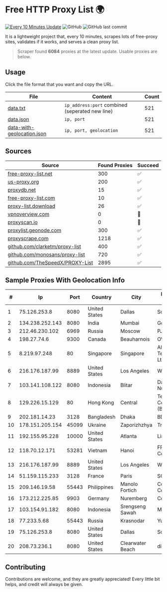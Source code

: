 
# Free HTTP Proxy List 🌍

[![Every 10 Minutes Update](https://github.com/mertguvencli/http-proxy-list/actions/workflows/main.yml/badge.svg?branch=main)](https://github.com/mertguvencli/http-proxy-list/actions/workflows/main.yml)
![GitHub](https://img.shields.io/github/license/mertguvencli/http-proxy-list)
![GitHub last commit](https://img.shields.io/github/last-commit/mertguvencli/http-proxy-list)

It is a lightweight project that, every 10 minutes, scrapes lots of free-proxy sites, validates if it works, and serves a clean proxy list.


> Scraper found **6084** proxies at the latest update. Usable proxies are below.

## Usage

Click the file format that you want and copy the URL.


|File|Content|Count|
|----|-------|-----|
|[data.txt](https://raw.githubusercontent.com/mertguvencli/http-proxy-list/main/proxy-list/data.txt)|`ip_address:port` combined (seperated new line)|521|
|[data.json](https://raw.githubusercontent.com/mertguvencli/http-proxy-list/main/proxy-list/data.json)|`ip, port`|521|
|[data-with-geolocation.json](https://raw.githubusercontent.com/mertguvencli/http-proxy-list/main/proxy-list/data-with-geolocation.json)|`ip, port, geolocation`|521|

## Sources

|Source|Found Proxies|Succeed|
|------|-------------|-------|
|[free-proxy-list.net](https://free-proxy-list.net)|300|✅|
|[us-proxy.org](https://www.us-proxy.org)|200|✅|
|[proxydb.net](http://proxydb.net)|15|✅|
|[free-proxy-list.com](https://free-proxy-list.com/?page=&port=&type%5B%5D=http&type%5B%5D=https&up_time=0&search=Search)|10|✅|
|[proxy-list.download](https://www.proxy-list.download/HTTP)|26|✅|
|[vpnoverview.com](https://vpnoverview.com/privacy/anonymous-browsing/free-proxy-servers)|0|🚫|
|[proxyscan.io](https://www.proxyscan.io)|0|🚫|
|[proxylist.geonode.com](https://proxylist.geonode.com/api/proxy-list?limit=300&page=1&sort_by=lastChecked&sort_type=desc&protocols=http,https)|300|✅|
|[proxyscrape.com](https://api.proxyscrape.com/v2/?request=displayproxies&protocol=http&timeout=10000&country=all&ssl=all&anonymity=all)|1218|✅|
|[github.com/clarketm/proxy-list](https://raw.githubusercontent.com/clarketm/proxy-list/master/proxy-list-raw.txt)|400|✅|
|[github.com/monosans/proxy-list](https://raw.githubusercontent.com/monosans/proxy-list/main/proxies/http.txt)|720|✅|
|[github.com/TheSpeedX/PROXY-List](https://raw.githubusercontent.com/TheSpeedX/PROXY-List/master/http.txt)|2895|✅|


## Sample Proxies With Geolocation Info

|#|Ip|Port|Country|City|Internet Service Provider|
|-|--|----|-------|----|-------------------------|
|1|75.126.253.8|8080|United States|Dallas|SoftLayer|
|2|134.238.252.143|8080|India|Mumbai|Google LLC|
|3|212.46.230.102|6969|Russia|Moscow|PJSC "Vimpelcom"|
|4|198.27.74.6|9300|Canada|Beauharnois|OVH SAS|
|5|8.219.97.248|80|Singapore|Singapore|Alibaba (US) Technology Co., Ltd.|
|6|216.176.187.99|8889|United States|Los Angeles|Wowrack.com|
|7|103.141.108.122|8080|Indonesia|Blitar|Data Buana Nusantara|
|8|129.226.15.129|80|Hong Kong|Central|Tencent Cloud Computing (Beijing) Co|
|9|202.181.14.23|3128|Bangladesh|Dhaka|BDPEER|
|10|178.151.205.154|45099|Ukraine|Zaporizhzhya|Triolan|
|11|192.155.95.228|10000|United States|Atlanta|Linode, LLC|
|12|118.70.12.171|53281|Vietnam|Hanoi|FPT Telecom Company|
|13|216.176.187.99|8889|United States|Los Angeles|Wowrack.com|
|14|51.159.115.233|3128|France|Paris|SCALEWAY|
|15|209.146.19.58|55443|Philippines|Manolo Fortich|Cogent Communications|
|16|173.212.225.85|9903|Germany|Nuremberg|Contabo GmbH|
|17|103.154.91.182|8080|Indonesia|Srengseng Sawah|MORATELINDONAP|
|18|77.233.5.68|55443|Russia|Krasnodar|Yug-Link|
|19|75.126.253.8|8080|United States|Dallas|SoftLayer|
|20|208.73.236.1|8080|United States|Clearwater Beach|digitalIPVoice, Inc|



## Contributing

Contributions are welcome, and they are greatly appreciated! Every
little bit helps, and credit will always be given.

